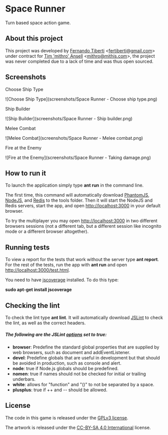 Space Runner
===========
Turn based space action game.

About this project
------------------

This project was developed by [Fernando Tiberti](https://github.com/ferni) <<fertiberti@gmail.com>> under contract for [Tim 'mithro' Ansell](https://github.com/mithro) <<mithro@mithis.com>>, the project was never completed due to a lack of time and was thus open sourced.

Screenshots
-----------

Choose Ship Type

![Choose Ship Type](screenshots/Space Runner - Choose ship type.png)

Ship Builder

![Ship Builder](screenshots/Space Runner - Ship builder.png)

Melee Combat

![Melee Combat](screenshots/Space Runner - Melee combat.png)

Fire at the Enemy

![Fire at the Enemy](screenshots/Space Runner - Taking damage.png)

How to run it
-------------

To launch the application simply type **ant run** in the command line.

The first time, this command will automatically download [PhantomJS](http://phantomjs.org/), [NodeJS](http://nodejs.org/), and [Redis](http://redis.io/) to the tools folder. Then it will start the NodeJS and Redis servers, start the app, and open [http://localhost:3000](http://localhost:3000) in your default browser.

To try the multiplayer you may open [http://localhost:3000](http://localhost:3000) in two different browsers sessions (not a different tab, but a different session like incognito mode or a different browser altogether).

Running tests
-------------

To view a report for the tests that work without the server type **ant report**. For the rest of the tests, run the app with **ant run** and open [http://localhost:3000/test.html](http://localhost:3000/test.html).

You need to have [jscoverage](http://siliconforks.com/jscoverage/) installed. To do this type:

**sudo apt-get install jscoverage**

Checking the lint
-----------------

To check the lint type **ant lint**. It will automatically download [JSLint](http://www.jslint.com/) to check the lint, as well as the correct headers.

##### The following are the JSLint [options](http://www.jslint.com/lint.html#options) set to true:

  * **browser**: Predefine the standard global properties that are supplied by web browsers, such as document and addEventListener.
  * **devel**: Predefine globals that are useful in development but that should be avoided in production, such as console and alert.
  * **node**: true if Node.js globals should be predefined.
  * **nomen**: true if names should not be checked for initial or trailing underbars.
  * **white**: allows for "function" and "()" to not be separated by a space.
  * **plusplus**: true if ++ and -- should be allowed.

License
-------

The code in this game is released under the [GPLv3 license](https://www.gnu.org/licenses/gpl-3.0.en.html).

The artwork is released under the [CC-BY-SA 4.0 International](https://creativecommons.org/licenses/by-sa/4.0/) license.
